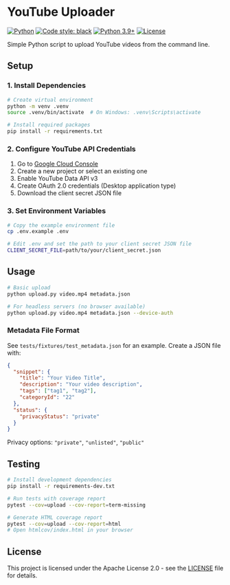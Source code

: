 # YouTube Uploader

[![Python](https://github.com/asonnino/youtube-uploader/actions/workflows/test.yml/badge.svg)](https://github.com/asonnino/youtube-uploader/actions/workflows/test.yml)
[![Code style: black](https://img.shields.io/badge/code%20style-black-000000.svg)](https://github.com/psf/black)
[![Python 3.9+](https://img.shields.io/badge/python-3.9%2B-blue.svg)](https://www.python.org/downloads/)
[![License](https://img.shields.io/badge/license-Apache%202.0-blue.svg)](https://opensource.org/licenses/Apache-2.0)

Simple Python script to upload YouTube videos from the command line.

## Setup

### 1. Install Dependencies

```bash
# Create virtual environment
python -m venv .venv
source .venv/bin/activate  # On Windows: .venv\Scripts\activate

# Install required packages
pip install -r requirements.txt
```

### 2. Configure YouTube API Credentials

1. Go to [Google Cloud Console](https://console.cloud.google.com)
2. Create a new project or select an existing one
3. Enable YouTube Data API v3
4. Create OAuth 2.0 credentials (Desktop application type)
5. Download the client secret JSON file

### 3. Set Environment Variables

```bash
# Copy the example environment file
cp .env.example .env

# Edit .env and set the path to your client secret JSON file
CLIENT_SECRET_FILE=path/to/your/client_secret.json
```

## Usage

```bash
# Basic upload
python upload.py video.mp4 metadata.json

# For headless servers (no browser available)
python upload.py video.mp4 metadata.json --device-auth
```

### Metadata File Format

See `tests/fixtures/test_metadata.json` for an example. Create a JSON file with:

```json
{
  "snippet": {
    "title": "Your Video Title",
    "description": "Your video description",
    "tags": ["tag1", "tag2"],
    "categoryId": "22"
  },
  "status": {
    "privacyStatus": "private"
  }
}
```

Privacy options: `"private"`, `"unlisted"`, `"public"`

## Testing

```bash
# Install development dependencies
pip install -r requirements-dev.txt

# Run tests with coverage report
pytest --cov=upload --cov-report=term-missing

# Generate HTML coverage report
pytest --cov=upload --cov-report=html
# Open htmlcov/index.html in your browser
```

## License

This project is licensed under the Apache License 2.0 - see the [LICENSE](LICENSE) file for details.
